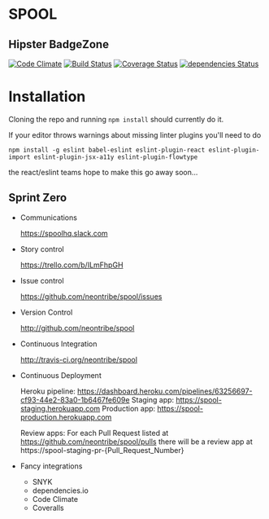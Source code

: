 SPOOL
======

Hipster BadgeZone
-----------------
[![Code Climate](https://codeclimate.com/github/neontribe/spool/badges/gpa.svg)](https://codeclimate.com/github/neontribe/spool)
[![Build Status](https://travis-ci.org/neontribe/spool.svg?branch=master)](https://travis-ci.org/neontribe/spool)
[![Coverage Status](https://coveralls.io/repos/github/neontribe/spool/badge.svg)](https://coveralls.io/github/neontribe/spool)
[![dependencies Status](https://david-dm.org/neontribe/spool/status.svg)](https://david-dm.org/neontribe/spool)

Installation
============

Cloning the repo and running `npm install` should currently do it.

If your editor throws warnings about missing linter plugins you'll need to do

`npm install -g eslint babel-eslint eslint-plugin-react eslint-plugin-import eslint-plugin-jsx-a11y eslint-plugin-flowtype`

the react/eslint teams hope to make this go away soon...

Sprint Zero
-----------

* Communications

  https://spoolhq.slack.com

* Story control

  https://trello.com/b/ILmFhpGH

* Issue control

  https://github.com/neontribe/spool/issues

* Version Control

  http://github.com/neontribe/spool

* Continuous Integration

  http://travis-ci.org/neontribe/spool

* Continuous Deployment

  Heroku pipeline: https://dashboard.heroku.com/pipelines/63256697-cf93-44e2-83a0-1b6467fe609e
  Staging app: https://spool-staging.herokuapp.com
  Production app: https://spool-production.herokuapp.com

  Review apps:
    For each Pull Request listed at https://github.com/neontribe/spool/pulls there will be a review app at https://spool-staging-pr-{Pull_Request_Number}

* Fancy integrations

    * SNYK
    * dependencies.io
    * Code Climate
    * Coveralls
